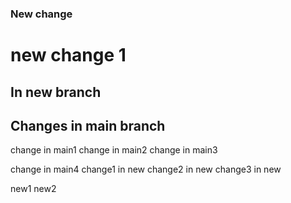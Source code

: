 ### New change

# new change 1

## In new branch

## Changes in main branch

change in main1
change in main2
change in main3

change in main4
change1 in new
change2 in new
change3 in new

new1
new2
